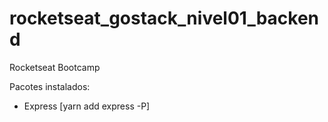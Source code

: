 # rocketseat_gostack_nivel01_backend
 Rocketseat Bootcamp

Pacotes instalados:
 - Express  [yarn add express -P]